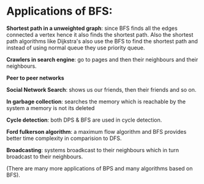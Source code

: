 # Applications of BFS:

**Shortest path in a unweighted graph**: since BFS finds all the edges connected a vertex hence it also finds the shortest path. Also the shortest path algorithms like Dijkstra's also use the BFS to find the shortest path and instead of using normal queue they use priority queue.

**Crawlers in search engine**: go to pages and then their neighbours and their neighbours.

**Peer to peer networks**

**Social Network Search**: shows us our friends, then their friends and so on.

**In garbage collection**: searches the memory which is reachable by the system a memory is not its deleted

**Cycle detection**: both DPS & BFS are used in cycle detection.

**Ford fulkerson algorithm**: a maximum flow algorithm and BFS provides better time complexity in comparision to DFS.

**Broadcasting**: systems broadkcast to their neighbours which in turn broadcast to their neighbours.

(There are many more applications of BPS and many algorithms based on BFS).
